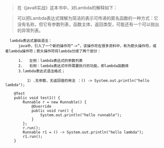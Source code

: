 
> 在《java8实战》这本书中，对Lambda的解释如下：
  
> 可以把Lambda表达式理解为简洁的表示可传递的匿名函数的一种方式：它没有名称，但它有参数列表，函数主体，返回类型，可能还有一个可以抛出的异常列表。

```text
  lambda表达式基础语法：
      java中，引入了一个新的操作符“->”，该操作符在很多资料中，称为箭头操作符，或者lambda操作符；箭头操作符将lambda分成了两个部分：
  
      1.   左侧：lambda表达式的参数列表
      2.   右侧：lambda表达式中所需要执行的功能，即lambda函数体
      3.lambda表达式语法格式；
  
          1）.无参数，无返回值的用法 ：() -> System.out.println("hello lambda");
   
    @Test
	public void test1() {
		Runnable r = new Runnable() {
			@Override
			public void run() {
				System.out.println("hello runnable");
			}
		};
		r.run();
		Runnable r1 = () -> System.out.println("hello lambda");
		r1.run();
	}
```